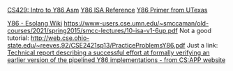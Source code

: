 [CS429: Intro to Y86 Asm](https://www.cs.utexas.edu/~byoung/cs429/slides6-isa1-4up.pdf)
[Y86 ISA Reference](https://w3.cs.jmu.edu/lam2mo/cs261_2018_08/files/y86-isa.pdf)
[Y86 Primer from UTexas](https://www.cs.utexas.edu/~byoung/cs429/y86primer.pdf)

[Y86 - Esolang Wiki](https://esolangs.org/wiki/Y86)
<https://www-users.cse.umn.edu/~smccaman/old-courses/2021/spring2015/smcc-lectures/10-isa-v1-6up.pdf>
Not a good tutorial: <http://web.cse.ohio-state.edu/~reeves.92/CSE2421sp13/PracticeProblemsY86.pdf>
Just a link: [Technical report describing a successful effort at formally verifying an earlier version of the pipelined Y86 implementations - from CS:APP website](https://www.cs.cmu.edu/~bryant/pubdir/CMU-CS-05-195.pdf)
